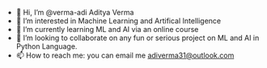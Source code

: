 - 👋 Hi, I’m @verma-adi Aditya Verma
- 👀 I’m interested in Machine Learning and Artifical Intelligence
- 🌱 I’m currently learning ML and AI via an online course
- 💞️ I’m looking to collaborate on any fun or serious project on ML and AI in Python Language.
- 📫 How to reach me: you can email me adiverma31@outlook.com

<!---
verma-adi/verma-adi is a ✨ special ✨ repository because its `README.md` (this file) appears on your GitHub profile.
You can click the Preview link to take a look at your changes.
--->
